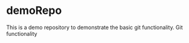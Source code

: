 # demoRepo

This is a demo repository to demonstrate the basic git functionality.
Git functionality
